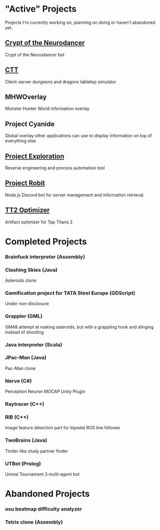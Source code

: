 # "Active" Projects

Projects I'm currently working on, planning on doing or haven't abandoned yet.

## [Crypt of the Neurodancer](https://github.com/Kloppie5/Crypt-of-the-Neurodancer)
  Crypt of the Neurodancer bot

## [CTT](https://github.com/Kloppie5/CTT)
  Client-server dungeons and dragons tabletop simulator

## MHWOverlay
  Monster Hunter World information overlay

## Project Cyanide
  Global overlay other applications can use to display information on top of everything else

## [Project Exploration](https://github.com/Kloppie5/Project-Exploration)
  Reverse engineering and process automation tool

## [Project Robit](https://github.com/Kloppie5/Project-Robit)
  Node.js Discord bot for server management and information retrieval.

## [TT2 Optimizer](https://github.com/Kloppie5/TT2-Optimizer)
  Artifact optimizer for Tap Titans 2

# Completed Projects

### Brainfuck interpreter (Assembly)
### Clashing Skies (Java)
  Asteroids clone
### Gamification project for TATA Steel Europe (GDScript)
  Under non-disclosure
### Grappler (GML)
  GM48 attempt at making asteroids, but with a grappling hook and slinging instead of shooting
### Java interpreter (Scala)
### JPac-Man (Java)
  Pac-Man clone
### Nerve (C#)
  Perception Neuron MOCAP Unity Plugin
### Raytracer (C++)
### RIB (C++)
  Image feature detection part for bipedal ROS line follower
### TwoBrains (Java)
  Tinder-like study partner finder
### UTBot (Prolog)
  Unreal Tournament 3 multi-agent bot

# Abandoned Projects

### osu beatmap difficulty analyzer
### Tetris clone (Assembly)
